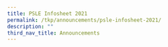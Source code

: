 ```yaml
---
title: PSLE Infosheet 2021
permalink: /tkp/announcements/psle-infosheet-2021/
description: ""
third_nav_title: Announcements
---
```

